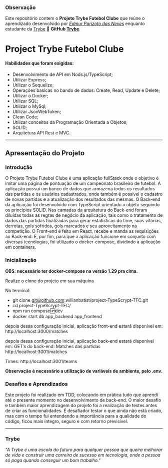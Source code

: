 ### Observação

Este repositório contem o **Projeto Trybe Futebol Clube** que reúne o aprendizado desenvolvido por _[Edmur Parizoto das Neves](https://www.linkedin.com/in/edmurneves//)_ enquanto estudante da [Trybe](https://www.betrybe.com/) :rocket:
**GitHub [Trybe](https://github.com/tryber)**.

# Project Trybe Futebol Clube

#### Habilidades que foram exigidas:

  - Desenvolvimento de API em Nods.js/TypeScript;
  - Utilizar Express;
  - Utilizar o Sequelize;
  - Operações basicas no bando de dados: Create, Read, Update e Delete;
  - Utilizar o Docker;
  - Utilizar SQL;
  - Utilizar o MySql;
  - Utilizar JsonWebToken;
  - Clean Code;
  - Utilizar conceitos da Programação Orientada a Objetos;
  - SOLID;
  - Arquitetura API Rest e MVC.

---

## Apresentação do Projeto


### Introdução

O Projeto Trybe Futebol Clube é uma aplicação fullStack onde o objetivo é imitar uma página de pontuação de um campeonato brasileiro de futebol. A aplicação possui um banco de dados que armazena todos os resultados das partidas e os usuários cadastrados, onde também é possível o cadastro de novas partidas e a atualização dos resultados das mesmas. O Back-end da aplicação foi desenvolvido com TypeScript orientado a objeto seguindo os princípios SOLID. Nas camadas da arquitetura do Back-end foram diluídas todas as regras de negócio da aplicação, tais como o tratamento de dados das partidas finalizadas para gerar estatísticas do time, suas vitórias, derrotas, gols sofridos, gols marcados e seu aproveitamento na competição. O Front-end é feito em React, recebe e manda as requisições ao Back-end. E, por fim, para que a aplicação funcione em conjunto com diversas tecnologias, foi utilizado o docker-compose, dividindo a aplicação em containers.


### Inicialização

 **OBS: necessário ter docker-compose na versão 1.29 pra cima.**

Realize o clone do projeto em sua máquina

No terminal:
 - git clone git@github.com:willianbatist/project-TypeScrypt-TFC.git
 - cd project-TypeScrypt-TFC/
 - npm run compose:up:dev
 - docker start db app_backend app_frontend

depois dessa configuração inicial, aplicação front-end estará disponível em:
http://localhost:3000/matches

depois dessa configuração inicial, aplicação back-end estará disponível em:
GET’s do back-end:
Matches das partidas
http://localhost:3001/matches

Times:
http://localhost:3001/teams

**Observação é necessário a utilização de variáveis de ambiente, pelo **.env**.**


### Desafios e Aprendizados

Este projeto foi realizado em TDD, colocando em prática tudo que aprendi até o presente momento no desenvolvimento de back-end. O maior desafio e também maior aprendizagem do projeto foi a realização de testes antes de criar as funcionalidades. É desafiador testar o que ainda não está criado, mas com o tempo fui entendendo a importância para a qualidade do código, ficou mais íntegro, seguro e com retorno previsível.

  
---
### Trybe

_"A Trybe é uma escola do futuro para qualquer pessoa que queira melhorar de vida e construir uma carreira de sucesso em tecnologia, onde a pessoa só paga quando conseguir um bom trabalho."_
